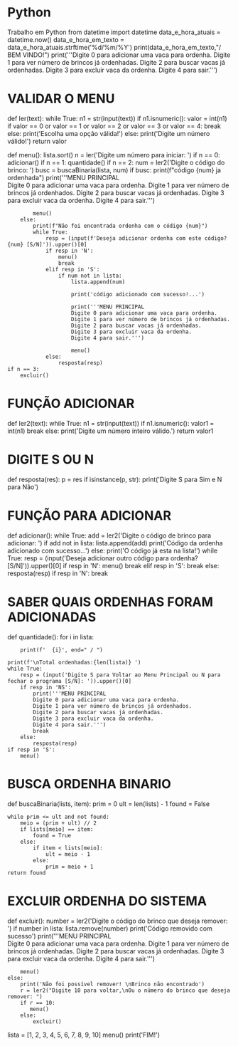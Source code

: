 # Python
Trabalho em Python
from datetime import datetime
data_e_hora_atuais = datetime.now()
data_e_hora_em_texto = data_e_hora_atuais.strftime('%d/%m/%Y')
print(data_e_hora_em_texto,"/ BEM VINDO!")
print('''Digite 0 para adicionar uma vaca para ordenha.
Digite 1 para ver número de brincos já ordenhadas.
Digite 2 para buscar vacas já ordenhadas.
Digite 3 para excluir vaca da ordenha.
Digite 4 para sair.''')

# VALIDAR O MENU
def ler(text):
    while True:
        n1 = str(input(text))
        if n1.isnumeric():
            valor = int(n1)
            if valor == 0 or valor == 1 or valor == 2 or valor == 3 or valor == 4:
                break
            else:
                print('Escolha uma opção válida!')
        else:
            print('Digite um número válido!')
    return valor

def menu():
    lista.sort()
    n = ler('Digite um número para iniciar: ')
    if n == 0:
        adicionar()
    if n == 1:
        quantidade()
    if n == 2:
        num = ler2('Digite o código do brinco: ')
        busc = buscaBinaria(lista, num)
        if busc:
            print(f"código {num} ja ordenhada")
            print('''MENU PRINCIPAL               
            Digite 0 para adicionar uma vaca para ordenha.
            Digite 1 para ver número de brincos já ordenhados.
            Digite 2 para buscar vacas já ordenhadas.
            Digite 3 para excluir vaca da ordenha.
            Digite 4 para sair.''')

            menu()
        else:
            print(f"Não foi encontrada ordenha com o código {num}")
            while True:
                resp = (input(f'Deseja adicionar ordenha com este código? {num} [S/N]')).upper()[0]
                if resp in 'N':
                    menu()
                    break
                elif resp in 'S':
                    if num not in lista:
                        lista.append(num)

                        print('código adicionado com sucesso!...')

                        print('''MENU PRINCIPAL               
                        Digite 0 para adicionar uma vaca para ordenha.
                        Digite 1 para ver número de brincos já ordenhadas.
                        Digite 2 para buscar vacas já ordenhadas.
                        Digite 3 para excluir vaca da ordenha.
                        Digite 4 para sair.''')

                        menu()
                else:
                    resposta(resp)
    if n == 3:
        excluir()

# FUNÇÃO ADICIONAR
def ler2(text):
    while True:
        n1 = str(input(text))
        if n1.isnumeric():
            valor1 = int(n1)
            break
        else:
            print('Digite um número inteiro válido.')
    return valor1


# DIGITE S OU N
def resposta(res):
    p = res
    if isinstance(p, str):
        print('Digite S para Sim e N para Não')


# FUNÇÃO PARA ADICIONAR
def adicionar():
    while True:
        add = ler2('Digite o código de brinco para adicionar: ')
        if add not in lista:
            lista.append(add)
            print('Código da ordenha adicionado com sucesso...')
        else:
            print('O código já esta na lista!')
        while True:
            resp = (input('Deseja adicionar outro código para ordenha? [S/N]')).upper()[0]
            if resp in 'N':
                menu()
                break
            elif resp in 'S':
                break
            else:
                resposta(resp)
        if resp in 'N':
            break


# SABER QUAIS ORDENHAS FORAM ADICIONADAS

def quantidade():
    for i in lista:

        print(f'  {i}', end=" / ")

    print(f'\nTotal ordenhadas:{len(lista)} ')
    while True:
        resp = (input('Digite S para Voltar ao Menu Principal ou N para fechar o programa [S/N]: ')).upper()[0]
        if resp in 'NS':
            print('''MENU PRINCIPAL               
            Digite 0 para adicionar uma vaca para ordenha.
            Digite 1 para ver número de brincos já ordenhados.
            Digite 2 para buscar vacas já ordenhadas.
            Digite 3 para excluir vaca da ordenha.
            Digite 4 para sair.''')
            break
        else:
            resposta(resp)
    if resp in 'S':
        menu()

# BUSCA ORDENHA BINARIO
def buscaBinaria(lists, item):
    prim = 0
    ult = len(lists) - 1
    found = False

    while prim <= ult and not found:
        meio = (prim + ult) // 2
        if lists[meio] == item:
            found = True
        else:
            if item < lists[meio]:
                ult = meio - 1
            else:
                prim = meio + 1
    return found


# EXCLUIR ORDENHA DO SISTEMA
def excluir():
    number = ler2('Digite o código do brinco que deseja remover: ')
    if number in lista:
        lista.remove(number)
        print('Código removido com sucesso')
        print('''MENU PRINCIPAL               
        Digite 0 para adicionar uma vaca para ordenha.
        Digite 1 para ver número de brincos já ordenhadas.
        Digite 2 para buscar vacas já ordenhadas.
        Digite 3 para excluir vaca da ordenha.
        Digite 4 para sair.''')

        menu()
    else:
        print('Não foi possível remover! \nBrinco não encontrado')
        r = ler2("Digite 10 para voltar,\nOu o número do brinco que deseja remover: ")
        if r == 10:
           menu()
        else:
            excluir()


lista = [1, 2, 3, 4, 5, 6, 7, 8, 9, 10]
menu()
print('FIM!')
